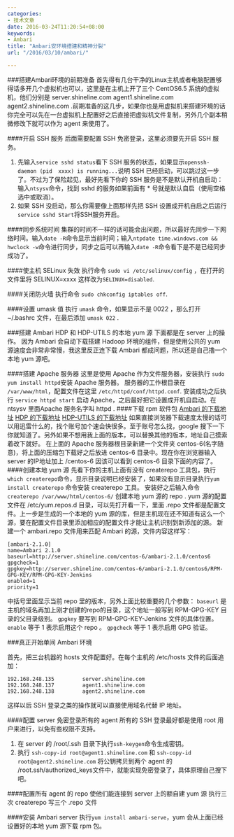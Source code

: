 ```yaml
---
categories:
- 技术文章
date: 2016-03-24T11:20:54+08:00
keywords:
- Ambari
title: "Ambari安环境搭建和精神分裂"
url: "/2016/03/10/ambari/"

---
```


###搭建Ambari环境的前期准备
首先得有几台干净的Linux主机或者电脑配置够得话多开几个虚拟机也可以，这里是在主机上开了三个 CentOS6.5 系统的虚拟机，他们分别是 server.shineline.com agent1.shineline.com agent2.shineline.com .前期准备的这几步，如果你也是用虚拟机来搭建环境的话你完全可以先在一台虚拟机上配置好之后直接把虚拟机文件复制，另外几个副本稍微修改下就可以作为 agent 来使用了。

####开启 SSH 服务
后面需要配置 SSH 免密登录，这里必须要先开启 SSH 服务。
1. 先输入`service sshd status`看下 SSH 服务的状态，如果显示`openssh-daemon (pid  xxxx) is running...`说明 SSH 已经启动，可以跳过这一步了。不过为了保险起见，最好先看下你的 SSH 服务是不是默认开机自启动：输入`ntsysv`命令，找到 sshd 的服务如果前面有 * 号就是默认自启（使用空格选中或取消）。
2. 如果 SSH 没启动，那么你需要像上面那样先把 SSH 设置成开机自启之后运行 `service sshd Start`将SSH服务开启。

####同步系统时间
集群的时间不一样的话可能会出问题，所以最好先同步一下网络时间。输入`date -R`命令显示当前时间；输入`ntpdate time.windows.com && hwclock -w`命令进行同步，同步之后可以再输入`date -R`命令看下是不是已经同步成功了。

####使主机 SELinux 失效
执行命令 `sudo vi /etc/selinux/config` ，在打开的文件里将 SELINUX=xxxx 这样改为`SELINUX=disabled`.

####关闭防火墙
执行命令 `sudo chkconfig iptables off`.

####设置 umask 值
执行 `umask` 命令，如果显示不是 0022 ，那么打开 ~/.bashrc 文件，在最后添加 `umask 022` .

###搭建 Ambari HDP 和 HDP-UTILS 的本地 yum 源
下面都是在 server 上的操作。
因为 Ambari 会自动下载搭建 Hadoop 环境的组件，但是使用公共的 yum 源速度会非常非常慢，我这里反正连下载 Ambari 都成问题，所以还是自己撸一个本地 yum 源吧。

####搭建 Apache 服务器
这里是使用 Apache 作为文件服务器，安装执行 `sudo yum install httpd`安装 Apache 服务器。
服务器的工作根目录在 `/var/www/html`，配置文件在这里 `/etc/httpd/conf/httpd.conf`.
安装成功之后执行 `service httpd start` 启动 Apache，之后最好把它设置成开机自启动。在 ntsysv 里面Apache 服务名字叫 httpd .
####下载 rpm 软件包
[Ambari 的下载地址](http://public-repo-1.hortonworks.com/ambari/centos6/ambari-2.1.0-centos6.tar.gz)
[HDP 的下载地址](http://public-repo-1.hortonworks.com/HDP/centos6/HDP-2.2.0.0-centos6-rpm.tar.gz)
[HDP-UTILS 的下载地址](http://public-repo-1.hortonworks.com/HDP-UTILS-1.1.0.20/repos/centos6/HDP-UTILS-1.1.0.20-centos6.tar.gz)
如果直接浏览器下载速度太慢的话可以用迅雷什么的，找个账号加个速会快很多。至于账号怎么找，google 搜下一下你就知道了。另外如果不想用我上面的版本，可以替换其他的版本，地址自己摸索着改下就好。
在上面的 Apache 服务器根目录新建一个文件夹 centos-6(名字随意)，将上面的压缩包下载好之后放进 centos-6 目录中。现在你在浏览器输入 server 的IP地址加上 /centos-6 因该可以看到 centos-6 目录下面的内容了。
####创建本地 yum 源
先看下你的主机上面有没有 createrepo 工具包，执行 `which createrepo`命令，显示目录说明已经安装了，如果没有显示目录执行`yum install createrepo` 命令安装 createrepo 工具。
安装好之后输入命令 `createrepo /var/www/html/centos-6/` 创建本地 yum 源的 repo .
yum 源的配置文件在 /etc/yum.repos.d 目录，可以先打开看一下，里面 .repo 文件都是配置文件。上一步是生成的一个本地的 yum 源的库，但是主机现在还不知道有这么一个源，要在配置文件目录里添加相应的配置文件才能让主机识别到新添加的源。
新建一个 ambari.repo 文件用来匹配 Ambari 的源，文件内容这样写：
```shell
[ambari-2.1.0]
name=Ambari 2.1.0
baseurl=http://server.shineline.com/centos-6/ambari-2.1.0/centos6
gpgcheck=1
gpgkey=http://server.shineline.com/centos-6/ambari-2.1.0/centos6/RPM-GPG-KEY/RPM-GPG-KEY-Jenkins
enabled=1
priority=1
```
中括号里面显示当前 repo 里的版本，另外上面比较重要的几个参数：
`baseurl` 是主机的域名再加上刚才创建的repo的目录，这个地址一般写到 RPM-GPG-KEY 目录的父目录级别。
`gpgkey` 要写到 RPM-GPG-KEY-Jenkins 文件的具体位置。
`enable` 等于 1 表示启用这个 repo 。
`gpgcheck` 等于 1 表示启用 GPG 验证。

###真正开始单间 Ambari 环境

首先，把三台机器的 hosts 文件配置好。在每个主机的 /etc/hosts 文件的后面追加：
```
192.168.248.135         server.shineline.com
192.168.248.137         agent1.shineline.com
192.168.248.138         agent2.shineline.com
```
这样以后 SSH 登录之类的操作就可以直接使用域名代替 IP 地址。

####配置 server 免密登录所有的 agent
所有的 SSH 登录最好都是使用 root 用户来进行，以免有些权限不支持。
1. 在 server 的 /root/.ssh 目录下执行`ssh-keygen`命令生成密钥。
2. 执行 `ssh-copy-id root@agent1.shineline.com` 和 `ssh-copy-id root@agent2.shineline.com` 将公钥拷贝到两个 agent 的 /root.ssh/authorized_keys文件中，就能实现免密登录了，具体原理自己搜下吧。

####配置所有 agent 的 repo 使他们能连接到 server 上的额自建 yum 源
执行三次 createrepo 写三个 .repo 文件

####安装 Ambari server
执行`yum install ambari-serve`，yum 会从上面已经设置好的本地 yum 源下载 rpm 包。